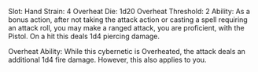 Slot: Hand
Strain: 4
Overheat Die: 1d20
Overheat Threshold: 2
Ability: As a bonus action, after not taking the attack action or casting a spell requiring an attack roll, you may make a ranged attack, you are proficient, with the Pistol. On a hit this deals 1d4 piercing damage. 

Overheat Ability: While this cybernetic is Overheated, the attack deals an additional 1d4 fire damage. However, this also applies to you.